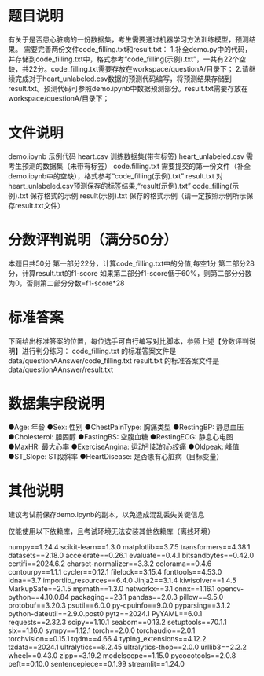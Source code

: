 # 题目说明

有关于是否患心脏病的一份数据集，考生需要通过机器学习方法训练模型，预测结果。
需要完善两份文件code_filling.txt和result.txt：
1.补全demo.py中的代码，并存储到code_filling.txt中，格式参考“code_filling(示例).txt”，一共有22个空缺，共22分。code_filling.txt需要存放在workspace/questionA/目录下；
2.请继续完成对于heart_unlabeled.csv数据的预测代码编写，将预测结果存储到result.txt。预测代码可参照demo.ipynb中数据预测部分。result.txt需要存放在workspace/questionA/目录下；

# 文件说明
demo.ipynb  示例代码
heart.csv  训练数据集(带有标签)
heart_unlabeled.csv  需考生预测的数据集（未带有标签）
code.filling.txt 需要提交的第一份文件（补全demo.ipynb中的空缺），格式参考“code_filling(示例).txt”
result.txt  对heart_unlabeled.csv预测保存的标签结果,“result(示例).txt”
code_filling(示例).txt 保存格式的示例
result(示例).txt 保存的格式示例（请一定按照示例所示保存result.txt文件）

# 分数评判说明（满分50分）
本题目共50分
第一部分22分，计算code_filling.txt中的分值,每空1分
第二部分28分，计算result.txt的f1-score
如果第二部分f1-score低于60%，则第二部分分数为0，否则第二部分分数=f1-score*28

# 标准答案
下面给出标准答案的位置，每位选手可自行编写对比脚本，参照上述【分数评判说明】进行判分练习：
code_filling.txt 的标准答案文件是data/questionAAnswer/code_filling.txt
result.txt 的标准答案文件是data/questionAAnswer/result.txt


# 数据集字段说明

●Age: 年龄
●Sex: 性别
●ChestPainType: 胸痛类型
●RestingBP: 静息血压
●Cholesterol: 胆固醇
●FastingBS: 空腹血糖
●RestingECG: 静息心电图
●MaxHR: 最大心率
●ExerciseAngina: 运动引起的心绞痛
●Oldpeak: 峰值
●ST_Slope: ST段斜率
●HeartDisease: 是否患有心脏病（目标变量）


# 其他说明

建议考试前保存demo.ipynb的副本，以免造成混乱丢失关键信息

仅能使用以下依赖库，且考试环境无法安装其他依赖库（离线环境）

numpy==1.24.4
scikit-learn==1.3.0
matplotlib==3.7.5
transformers==4.38.1
datasets==2.18.0
accelerate==0.26.1
evaluate==0.4.1
bitsandbytes==0.42.0
certifi==2024.6.2
charset-normalizer==3.3.2
colorama==0.4.6
contourpy==1.1.1
cycler==0.12.1
filelock==3.15.4
fonttools==4.53.0
idna==3.7
importlib_resources==6.4.0
Jinja2==3.1.4
kiwisolver==1.4.5
MarkupSafe==2.1.5
mpmath==1.3.0
networkx==3.1
onnx==1.16.1
opencv-python==4.10.0.84
packaging==23.1
pandas==2.0.3
pillow==9.5.0
protobuf==3.20.3
psutil==6.0.0
py-cpuinfo==9.0.0
pyparsing==3.1.2
python-dateutil==2.9.0.post0
pytz==2024.1
PyYAML==6.0.1
requests==2.32.3
scipy==1.10.1
seaborn==0.13.2
setuptools==70.1.1
six==1.16.0
sympy==1.12.1
torch==2.0.0
torchaudio==2.0.1
torchvision==0.15.1
tqdm==4.66.4
typing_extensions==4.12.2
tzdata==2024.1
ultralytics==8.2.45
ultralytics-thop==2.0.0
urllib3==2.2.2
wheel==0.43.0
zipp==3.19.2
modelscope==1.15.0
pycocotools==2.0.8
peft==0.10.0
sentencepiece==0.1.99
streamlit==1.24.0

